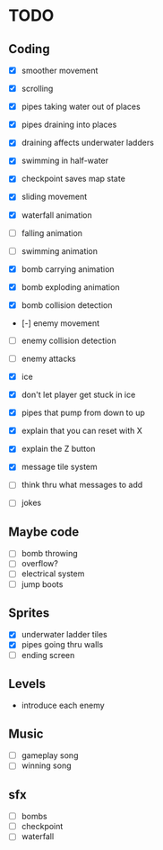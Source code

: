 # TODO

## Coding

* [X] smoother movement

* [X] scrolling
* [X] pipes taking water out of places
* [X] pipes draining into places
* [X] draining affects underwater ladders

* [X] swimming in half-water
* [X] checkpoint saves map state

* [X] sliding movement
* [X] waterfall animation
* [ ] falling animation
* [ ] swimming animation

* [X] bomb carrying animation
* [X] bomb exploding animation
* [X] bomb collision detection

* [-] enemy movement
* [ ] enemy collision detection
* [ ] enemy attacks

* [X] ice
* [X] don't let player get stuck in ice
* [X] pipes that pump from down to up

* [X] explain that you can reset with X
* [X] explain the Z button

* [X] message tile system
* [ ] think thru what messages to add
* [ ] jokes

## Maybe code

* [ ] bomb throwing
* [ ] overflow?
* [ ] electrical system
* [ ] jump boots

## Sprites

* [X] underwater ladder tiles
* [X] pipes going thru walls
* [ ] ending screen

## Levels

* introduce each enemy

## Music

* [ ] gameplay song
* [ ] winning song

## sfx

* [ ] bombs
* [ ] checkpoint
* [ ] waterfall
